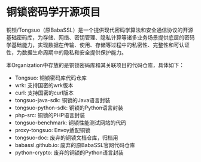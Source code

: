 铜锁密码学开源项目
===============

铜锁/Tongsuo（原BabaSSL）是一个提供现代密码学算法和安全通信协议的开源基础密码库，为存储、网络、密钥管理、隐私计算等诸多业务场景提供底层的密码学基础能力，实现数据在传输、使用、存储等过程中的私密性、完整性和可认证性，为数据生命周期中的隐私和安全提供保护能力。

本Organization中存放的是铜锁密码库和其关联项目的代码仓库，具体如下：

* Tongsuo: 铜锁密码库代码仓库
* wrk: 支持国密的wrk版本
* curl: 支持国密的curl版本
* tongsuo-java-sdk: 铜锁的Java语言封装
* tongsuo-python-sdk: 铜锁的Python语言封装
* php-src: 铜锁的PHP语言封装
* tongsuo-benchmark: 铜锁性能测试网站的代码
* proxy-tongsuo: Envoy适配铜锁
* tongsuo-doc: 废弃的铜锁文档仓库，归档用
* babassl.github.io: 废弃的原BabaSSL官网代码仓库
* python-crypto: 废弃的铜锁的Python语言封装
